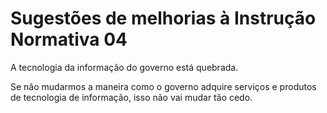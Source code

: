 # Sugestões de melhorias à Instrução Normativa 04

A tecnologia da informação do governo está quebrada.

Se não mudarmos a maneira como o governo adquire serviços e produtos de tecnologia de informação, isso não vai mudar tão cedo.
